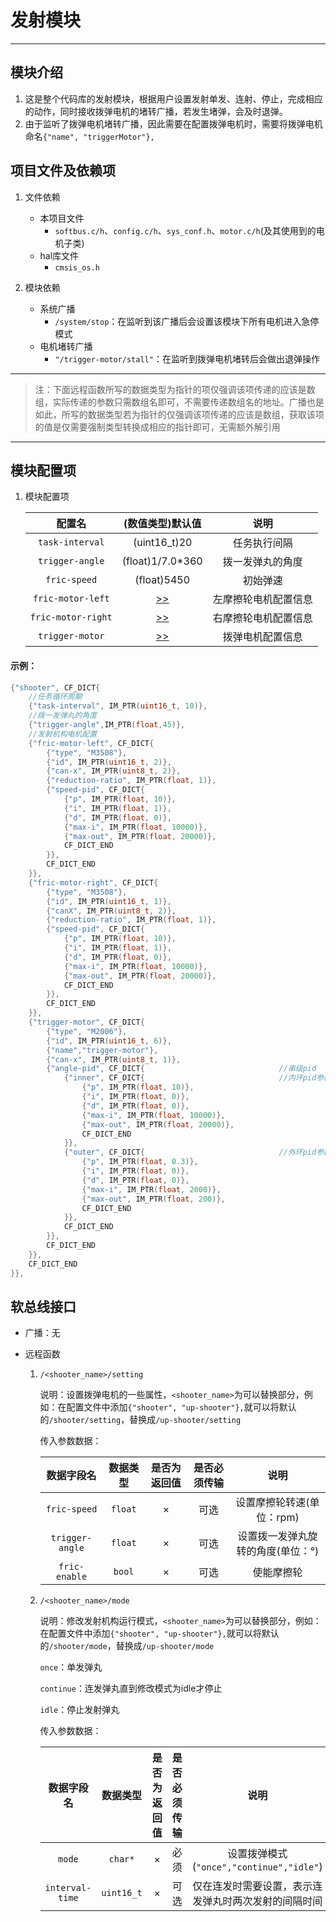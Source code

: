 # 发射模块

---

## 模块介绍

1. 这是整个代码库的发射模块，根据用户设置发射单发、连射、停止，完成相应的动作，同时接收拨弹电机的堵转广播，若发生堵弹，会及时退弹。
2. 由于监听了拨弹电机堵转广播，因此需要在配置拨弹电机时，需要将拨弹电机命名`{"name", "triggerMotor"},`


## 项目文件及依赖项

1. 文件依赖
   
    - 本项目文件
      	- `softbus.c/h`、`config.c/h`、`sys_conf.h`、`motor.c/h`(及其使用到的电机子类)
    - hal库文件 
        - `cmsis_os.h`

2. 模块依赖

    - 系统广播
        - `/system/stop`：在监听到该广播后会设置该模块下所有电机进入急停模式
    - 电机堵转广播
        - `"/trigger-motor/stall"`：在监听到拨弹电机堵转后会做出退弹操作

---

> 注：下面远程函数所写的数据类型为指针的项仅强调该项传递的应该是数组，实际传递的参数只需数组名即可，不需要传递数组名的地址。广播也是如此，所写的数据类型若为指针的仅强调该项传递的应该是数组，获取该项的值是仅需要强制类型转换成相应的指针即可，无需额外解引用

---

## 模块配置项

1. 模块配置项
    
    | 配置名 | (数值类型)默认值 | 说明 |
    | :---: | :---: | :---: |
    | `task-interval`    | (uint16_t)20                      | 任务执行间隔  |
	| `trigger-angle`    | (float)1/7.0*360                  | 拨一发弹丸的角度 |
	| `fric-speed`       | (float)5450                       | 初始弹速 |
	| `fric-motor-left`  | [>>](../../tools/motor/README.md/#模块配置项) | 左摩擦轮电机配置信息  |
	| `fric-motor-right` | [>>](../../tools/motor/README.md/#模块配置项) | 右摩擦轮电机配置信息  |
	| `trigger-motor`    | [>>](../../tools/motor/README.md/#模块配置项) | 拨弹电机配置信息  |

#### 示例：

```c
{"shooter", CF_DICT{
	//任务循环周期
	{"task-interval", IM_PTR(uint16_t, 10)},
	//拨一发弹丸的角度
	{"trigger-angle",IM_PTR(float,45)},
	//发射机构电机配置
	{"fric-motor-left", CF_DICT{
		{"type", "M3508"},
		{"id", IM_PTR(uint16_t, 2)},
		{"can-x", IM_PTR(uint8_t, 2)},
		{"reduction-ratio", IM_PTR(float, 1)},
		{"speed-pid", CF_DICT{
			{"p", IM_PTR(float, 10)},
			{"i", IM_PTR(float, 1)},
			{"d", IM_PTR(float, 0)},
			{"max-i", IM_PTR(float, 10000)},
			{"max-out", IM_PTR(float, 20000)},
			CF_DICT_END
		}},
		CF_DICT_END
	}},		
	{"fric-motor-right", CF_DICT{
		{"type", "M3508"},
		{"id", IM_PTR(uint16_t, 1)},
		{"canX", IM_PTR(uint8_t, 2)},
		{"reduction-ratio", IM_PTR(float, 1)},
		{"speed-pid", CF_DICT{
			{"p", IM_PTR(float, 10)},
			{"i", IM_PTR(float, 1)},
			{"d", IM_PTR(float, 0)},
			{"max-i", IM_PTR(float, 10000)},
			{"max-out", IM_PTR(float, 20000)},
			CF_DICT_END
		}},
		CF_DICT_END
	}},	
	{"trigger-motor", CF_DICT{
		{"type", "M2006"},
		{"id", IM_PTR(uint16_t, 6)},
		{"name","trigger-motor"},
		{"can-x", IM_PTR(uint8_t, 1)},
		{"angle-pid", CF_DICT{								//串级pid
			{"inner", CF_DICT{								//内环pid参数设置
				{"p", IM_PTR(float, 10)},
				{"i", IM_PTR(float, 0)},
				{"d", IM_PTR(float, 0)},
				{"max-i", IM_PTR(float, 10000)},
				{"max-out", IM_PTR(float, 20000)},
				CF_DICT_END
			}},
			{"outer", CF_DICT{								//外环pid参数设置
				{"p", IM_PTR(float, 0.3)},
				{"i", IM_PTR(float, 0)},
				{"d", IM_PTR(float, 0)},
				{"max-i", IM_PTR(float, 2000)},
				{"max-out", IM_PTR(float, 200)},
				CF_DICT_END
			}},
			CF_DICT_END
		}},
		CF_DICT_END
	}},	
	CF_DICT_END		
}},
```

## 软总线接口

- 广播：无

- 远程函数
  
    1. `/<shooter_name>/setting`

        说明：设置拨弹电机的一些属性，`<shooter_name>`为可以替换部分，例如：在配置文件中添加`{"shooter", "up-shooter"},`就可以将默认的`/shooter/setting`，替换成`/up-shooter/setting`

        传入参数数据：

        | 数据字段名 | 数据类型 | 是否为返回值 | 是否必须传输 | 说明 |
        | :---: | :---: | :---: | :---: | :---: |
        | `fric-speed`    | `float` | × | 可选 | 设置摩擦轮转速(单位：rpm) |
        | `trigger-angle` | `float` | × | 可选 | 设置拨一发弹丸旋转的角度(单位：°) |
        | `fric-enable`   | `bool`  | × | 可选 | 使能摩擦轮 |
    
    2. `/<shooter_name>/mode`

        说明：修改发射机构运行模式，`<shooter_name>`为可以替换部分，例如：在配置文件中添加`{"shooter", "up-shooter"},`就可以将默认的`/shooter/mode`，替换成`/up-shooter/mode`

		`once`：单发弹丸 

		`continue`：连发弹丸直到修改模式为idle才停止
		
		`idle`：停止发射弹丸

        传入参数数据：

        | 数据字段名 | 数据类型 | 是否为返回值 | 是否必须传输 | 说明 |
        | :---: | :---: | :---: | :---: | :---: |
        | `mode`         | `char*`    | × | 必须 | 设置拨弹模式(`"once","continue","idle"`) |
        | `interval-time` | `uint16_t` | × | 可选 | 仅在连发时需要设置，表示连发弹丸时两次发射的间隔时间 |
